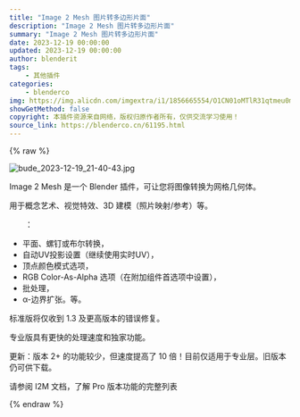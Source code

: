 ```yaml
---
title: "Image 2 Mesh 图片转多边形片面"
description: "Image 2 Mesh 图片转多边形片面"
summary: "Image 2 Mesh 图片转多边形片面"
date: 2023-12-19 00:00:00
updated: 2023-12-19 00:00:00
author: blenderit
tags: 
    - 其他插件
categories:
    - blenderco
img: https://img.alicdn.com/imgextra/i1/1856665554/O1CN01oMTlR31qtmeu0mGlT_!!1856665554.jpg
showGetMethod: false
copyright: 本插件资源来自网络，版权归原作者所有，仅供交流学习使用！
source_link: https://blenderco.cn/61195.html
---
```


{% raw %}
<p><img class="aligncenter" src="https://img.alicdn.com/imgextra/i1/1856665554/O1CN01oMTlR31qtmeu0mGlT_!!1856665554.jpg" alt="bude_2023-12-19_21-40-43.jpg"></p><p>Image 2 Mesh 是一个 Blender 插件，可让您将图像转换为网格几何体。</p><p>用于概念艺术、视觉特效、3D 建模（照片映射/参考）等。</p><p><span style="color: rgba(0, 0, 0, 0);">特征</span>：</p><ul>
<li>平面、螺钉或布尔转换，</li>
<li>自动UV投影设置（继续使用实时UV），</li>
<li>顶点颜色模式选项，</li>
<li>RGB Color-As-Alpha 选项（在附加组件首选项中设置），</li>
<li>批处理，</li>
<li>α-边界扩张。等。</li>
</ul><p>标准版将仅收到 1.3 及更高版本的错误修复。</p><p>专业版具有更快的处理速度和独家功能。</p><p>更新：版本 2+ 的功能较少，但速度提高了 10 倍！目前仅适用于专业层。旧版本仍可供下载。</p><p>请参阅 <a target="_blank" rel="noopener">I2M 文档，</a>了解 Pro 版本功能的完整列表</p>
<div style="display: none">blenderco</div>
{% endraw %}